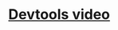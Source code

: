 # [Devtools video](https://drive.google.com/file/d/1CxL8SzGzU66WjlauUYNWW6FmvuFltIgm/view?usp=sharing)

